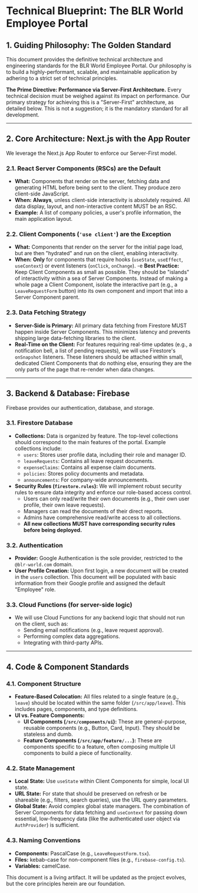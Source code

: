 # Technical Blueprint: The BLR World Employee Portal

## 1. Guiding Philosophy: The Golden Standard

This document provides the definitive technical architecture and engineering standards for the BLR World Employee Portal. Our philosophy is to build a highly-performant, scalable, and maintainable application by adhering to a strict set of technical principles.

**The Prime Directive: Performance via Server-First Architecture.**
Every technical decision must be weighed against its impact on performance. Our primary strategy for achieving this is a "Server-First" architecture, as detailed below. This is not a suggestion; it is the mandatory standard for all development.

---

## 2. Core Architecture: Next.js with the App Router

We leverage the Next.js App Router to enforce our Server-First model.

### 2.1. React Server Components (RSCs) are the Default
-   **What:** Components that render on the server, fetching data and generating HTML before being sent to the client. They produce zero client-side JavaScript.
-   **When:** **Always**, unless client-side interactivity is absolutely required. All data display, layout, and non-interactive content MUST be an RSC.
-   **Example:** A list of company policies, a user's profile information, the main application layout.

### 2.2. Client Components (`'use client'`) are the Exception
-   **What:** Components that render on the server for the initial page load, but are then "hydrated" and run on the client, enabling interactivity.
-   **When:** **Only** for components that require hooks (`useState`, `useEffect`, `useContext`) or event listeners (`onClick`, `onChange`).
-e  **Best Practice:** Keep Client Components as small as possible. They should be "islands" of interactivity within a sea of Server Components. Instead of making a whole page a Client Component, isolate the interactive part (e.g., a `LeaveRequestForm` button) into its own component and import that into a Server Component parent.

### 2.3. Data Fetching Strategy
-   **Server-Side is Primary:** All primary data fetching from Firestore MUST happen inside Server Components. This minimizes latency and prevents shipping large data-fetching libraries to the client.
-   **Real-Time on the Client:** For features requiring real-time updates (e.g., a notification bell, a list of pending requests), we will use Firestore's `onSnapshot` listeners. These listeners should be attached within small, dedicated Client Components that do nothing else, ensuring they are the only parts of the page that re-render when data changes.

---

## 3. Backend & Database: Firebase

Firebase provides our authentication, database, and storage.

### 3.1. Firestore Database
-   **Collections:** Data is organized by feature. The top-level collections should correspond to the main features of the portal. Example collections include:
    *   `users`: Stores user profile data, including their role and manager ID.
    *   `leaveRequests`: Contains all leave request documents.
    *   `expenseClaims`: Contains all expense claim documents.
    *   `policies`: Stores policy documents and metadata.
    *   `announcements`: For company-wide announcements.
-   **Security Rules (`firestore.rules`):** We will implement robust security rules to ensure data integrity and enforce our role-based access control.
    *   Users can only read/write their own documents (e.g., their own user profile, their own leave requests).
    *   Managers can read the documents of their direct reports.
    *   Admins have comprehensive read/write access to all collections.
    *   **All new collections MUST have corresponding security rules before being deployed.**

### 3.2. Authentication
-   **Provider:** Google Authentication is the sole provider, restricted to the `@blr-world.com` domain.
-   **User Profile Creation:** Upon first login, a new document will be created in the `users` collection. This document will be populated with basic information from their Google profile and assigned the default "Employee" role.

### 3.3. Cloud Functions (for server-side logic)
- We will use Cloud Functions for any backend logic that should not run on the client, such as:
    - Sending email notifications (e.g., leave request approval).
    - Performing complex data aggregations.
    - Integrating with third-party APIs.

---

## 4. Code & Component Standards

### 4.1. Component Structure
-   **Feature-Based Colocation:** All files related to a single feature (e.g., `leave`) should be located within the same folder (`/src/app/leave`). This includes pages, components, and type definitions.
-   **UI vs. Feature Components:**
    *   **UI Components (`/src/components/ui`):** These are general-purpose, reusable components (e.g., Button, Card, Input). They should be stateless and dumb.
    *   **Feature Components (`/src/app/feature/...`):** These are components specific to a feature, often composing multiple UI components to build a piece of functionality.

### 4.2. State Management
-   **Local State:** Use `useState` within Client Components for simple, local UI state.
-   **URL State:** For state that should be preserved on refresh or be shareable (e.g., filters, search queries), use the URL query parameters.
-   **Global State:** Avoid complex global state managers. The combination of Server Components for data fetching and `useContext` for passing down essential, low-frequency data (like the authenticated user object via `AuthProvider`) is sufficient.

### 4.3. Naming Conventions
-   **Components:** PascalCase (e.g., `LeaveRequestForm.tsx`).
-   **Files:** kebab-case for non-component files (e.g., `firebase-config.ts`).
-   **Variables:** camelCase.

This document is a living artifact. It will be updated as the project evolves, but the core principles herein are our foundation.
